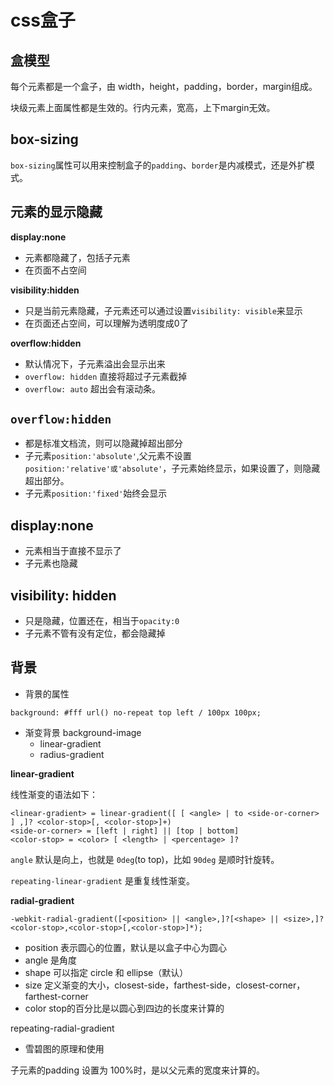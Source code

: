 # css盒子

## 盒模型

每个元素都是一个盒子，由 width，height，padding，border，margin组成。

块级元素上面属性都是生效的。行内元素，宽高，上下margin无效。

## box-sizing

`box-sizing`属性可以用来控制盒子的`padding`、`border`是内减模式，还是外扩模式。

## 元素的显示隐藏

**display:none**
- 元素都隐藏了，包括子元素
- 在页面不占空间
 
**visibility:hidden**
- 只是当前元素隐藏，子元素还可以通过设置`visibility: visible`来显示
- 在页面还占空间，可以理解为透明度成0了

**overflow:hidden**
- 默认情况下，子元素溢出会显示出来
- `overflow: hidden` 直接将超过子元素截掉
- `overflow: auto` 超出会有滚动条。

## `overflow:hidden`

- 都是标准文档流，则可以隐藏掉超出部分
- 子元素`position:'absolute'`,父元素不设置`position:'relative'或'absolute'`，子元素始终显示，如果设置了，则隐藏超出部分。
- 子元素`position:'fixed'`始终会显示


## display:none
- 元素相当于直接不显示了
- 子元素也隐藏

## visibility: hidden
- 只是隐藏，位置还在，相当于`opacity:0`
- 子元素不管有没有定位，都会隐藏掉

## 背景

- 背景的属性

```
background: #fff url() no-repeat top left / 100px 100px;
```
- 渐变背景  background-image
    - linear-gradient
    - radius-gradient
    
**linear-gradient**

线性渐变的语法如下：

```
<linear-gradient> = linear-gradient([ [ <angle> | to <side-or-corner> ] ,]? <color-stop>[, <color-stop>]+)
<side-or-corner> = [left | right] || [top | bottom]
<color-stop> = <color> [ <length> | <percentage> ]?
```

`angle` 默认是向上，也就是 `0deg`(to top)，比如 `90deg` 是顺时针旋转。

`repeating-linear-gradient` 是重复线性渐变。

**radial-gradient**

```
-webkit-radial-gradient([<position> || <angle>,]?[<shape> || <size>,]?<color-stop>,<color-stop>[,<color-stop>]*);
```

- position 表示圆心的位置，默认是以盒子中心为圆心
- angle 是角度
- shape 可以指定 circle 和 ellipse（默认）
- size 定义渐变的大小，closest-side，farthest-side，closest-corner，farthest-corner
- color stop的百分比是以圆心到四边的长度来计算的

repeating-radial-gradient

- 雪碧图的原理和使用


子元素的padding 设置为 100%时，是以父元素的宽度来计算的。
